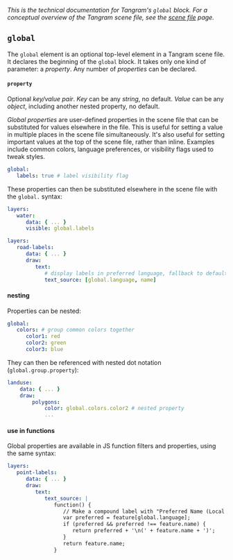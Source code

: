*This is the technical documentation for Tangram's `global` block. For a conceptual overview of the Tangram scene file, see the [scene file](Scene-file.md) page.*

## `global`
The `global` element is an optional top-level element in a Tangram scene file. It declares the beginning of the `global` block. It takes only one kind of parameter: a _property_. Any number of _properties_ can be declared.

#### `property`
Optional _key/value pair_. *Key* can be any _string_, no default. *Value* can be any _object_, including another nested property, no default.

_Global properties_ are user-defined properties in the scene file that can be substituted for values elsewhere in the file. This is useful for setting a value in multiple places in the scene file simultaneously. It's also useful for setting important values at the top of the scene file, rather than inline. Examples include common colors, language preferences, or visibility flags used to tweak styles.

```yaml
global:
   labels: true # label visibility flag
```

These properties can then be substituted elsewhere in the scene file with the `global.` syntax:

```yaml
layers:
   water:
      data: { ... }
      visible: global.labels
```

```yaml
layers:
   road-labels:
      data: { ... }
      draw:
         text:
            # display labels in preferred language, fallback to default name
            text_source: [global.language, name]
```

#### nesting

Properties can be nested:

```yaml
global:
   colors: # group common colors together
      color1: red
      color2: green
      color3: blue
```

They can then be referenced with nested dot notation (`global.group.property`):

```yaml
landuse:
    data: { ... }
    draw:
        polygons:
            color: global.colors.color2 # nested property
            ...
```

#### use in functions

Global properties are available in JS function filters and properties, using the same syntax:

```yaml
layers:
   point-labels:
      data: { ... }
      draw:
         text:
            text_source: |
               function() {
                  // Make a compound label with "Preferred Name (Local Name)"
                  var preferred = feature[global.language];
                  if (preferred && preferred !== feature.name) {
                     return preferred + '\n(' + feature.name + ')';
                  }
                  return feature.name;
               }
```